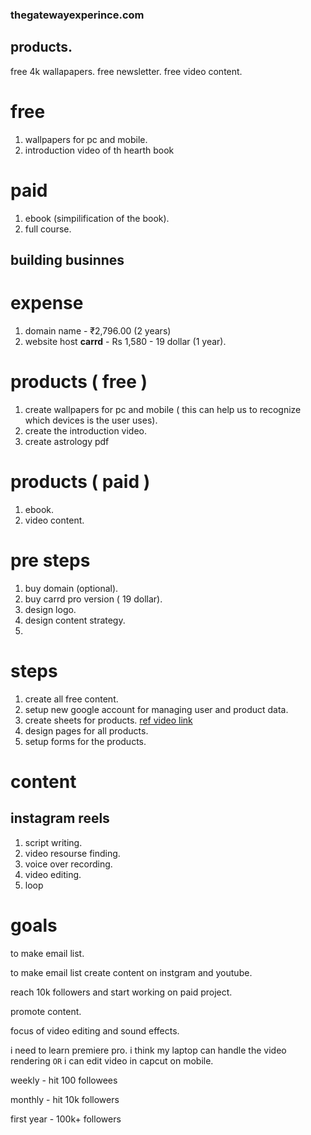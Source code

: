 ### thegatewayexperince.com

## products. 


free 4k wallapapers.
free newsletter.
free video content.



# free
1.  wallpapers for pc and mobile.
2.  introduction video of th hearth book


# paid 
1. ebook (simpilification of the book).
2. full course.


## building businnes
# expense
1. domain name - ₹2,796.00 (2 years)
2. website host **carrd** - Rs 1,580 - 19 dollar (1 year).
   
# products ( free )
1. create wallpapers for pc and mobile ( this can help us to recognize which devices is the user uses).
2. create the introduction video.
3. create astrology pdf

# products ( paid )
1. ebook.
2. video content.

# pre steps
1. buy domain (optional).
2. buy carrd pro version ( 19 dollar).
3. design logo.
4. design content strategy.
5. 
# steps
1. create all free content.
2. setup new google account for managing user and product data.
3. create sheets for products. [ref video link](https://www.youtube.com/watch?v=xICEFEJ3sGk)
4. design pages for all products.
5. setup forms for the products.


# content 

## instagram reels
1. script writing.
2. video resourse finding.
3. voice over recording.
4. video editing.
5. loop

# goals

to make email list.

to make email list create content on instgram and youtube. 

reach 10k followers and start working on paid project.

promote content.

focus of video editing and sound effects.

i need to learn premiere pro.
i think my laptop can handle the video rendering
          ```OR```
i can edit video in capcut on mobile.

weekly - hit 100 followees

monthly - hit 10k followers

first year - 100k+ followers


          
